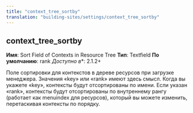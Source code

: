 ```yaml
---
title: "context_tree_sortby"
translation: "building-sites/settings/context_tree_sortby"
---
```


## context\_tree\_sortby

**Имя**: Sort Field of Contexts in Resource Tree
**Тип**: Textfield
**По умолчанию**: rank
*Доступно в**: 2.1.2+

Поле сортировки для контекстов в дереве ресурсов при загрузке менеджера. Значения «key» или «rank» имеют здесь смысл. Когда вы укажете «key», контексты будут отсортированы по имени. Если указан «rank», контексты будут отсортированы по внутреннему рангу (работает как menuindex для ресурсов), который вы можете изменить, перетаскивая контексты по порядку.
